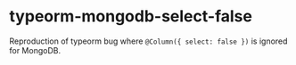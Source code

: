 # typeorm-mongodb-select-false

Reproduction of typeorm bug where `@Column({ select: false })` is ignored for MongoDB.
